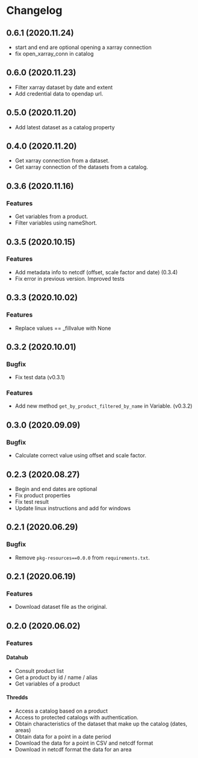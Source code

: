 # Changelog

## 0.6.1 (2020.11.24)
- start and end are optional opening a xarray connection
- fix open_xarray_conn in catalog

## 0.6.0 (2020.11.23)
- Filter xarray dataset by date and extent
- Add credential data to opendap url.

## 0.5.0 (2020.11.20)
- Add latest dataset as a catalog property

## 0.4.0 (2020.11.20)
- Get xarray connection from a dataset.
- Get xarray connection of the datasets from a catalog.

## 0.3.6 (2020.11.16)
### Features
- Get variables from a product.
- Filter variables using nameShort.

## 0.3.5 (2020.10.15)
### Features
- Add metadata info to netcdf (offset, scale factor and date) (0.3.4)
- Fix error in previous version. Improved tests

## 0.3.3 (2020.10.02)
### Features
- Replace values == _fillvalue with None

## 0.3.2 (2020.10.01)
### Bugfix
- Fix test data (v0.3.1)

### Features
- Add new method `get_by_product_filtered_by_name` in Variable. (v0.3.2)


## 0.3.0 (2020.09.09)
### Bugfix
- Calculate correct value using offset and scale factor.

## 0.2.3 (2020.08.27)
- Begin and end dates are optional
- Fix product properties
- Fix test result
- Update linux instructions and add for windows
  
## 0.2.1 (2020.06.29)
### Bugfix
- Remove `pkg-resources==0.0.0` from `requirements.txt`.

## 0.2.1 (2020.06.19)
### Features
- Download dataset file as the original.

## 0.2.0 (2020.06.02)
### Features

#### Datahub
* Consult product list
* Get a product by id / name / alias
* Get variables of a product

#### Thredds
* Access a catalog based on a product
* Access to protected catalogs with authentication.
* Obtain characteristics of the dataset that make up the catalog (dates, areas)
* Obtain data for a point in a date period
* Download the data for a point in CSV and netcdf format
* Download in netcdf format the data for an area

